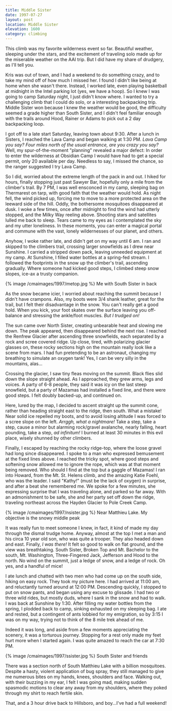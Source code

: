 ```yaml
---
title: Middle Sister
date: 1997-07-27
layout: post
location: Middle Sister
elevation: 1600
category: climbing
---
```


This climb was my favorite wilderness event so far. Beautiful weather,
sleeping under the stars, and the excitement of traveling solo made
up for the miserable weather on the AAI
trip. But I did have my share of drudgery, as I'll tell you.



Kris was out of town, and I had a weekend to do something crazy, and
to take my mind off of how much I missed her. I found I didn't like
being at home when she wasn't there. Instead, I worked late, even
playing basketball at midnight in the Intel parking lot (yes, we have
a hoop). So I knew I was going to camp Saturday night, I just didn't
know where. I wanted to try a challenging climb that I could do solo,
or a interesting backpacking trip. Middle Sister won because I knew
the weather would be good, the difficulty seemed a grade higher than
South Sister, and I didn't feel familiar enough with the trails around
Hood, Rainer or Adams to pick out a 2 day backpacking loop.


I got off to a late start Saturday, leaving town about 9:30. After a
lunch in Sisters, I reached the Lava Camp and began walking at 1:30
PM. *Lava Camp you say?  Four miles north of the usual entrance,
are you crazy you say?* Well, my spur-of-the-moment "planning"
revealed a major defect: In order to enter the wilderness at Obsidian
Camp I would have had to get a special permit, only 20 available per
day. Needless to say, I missed the chance, so the ranger suggested I
try Lava Camp.

So I did, worried about the extreme length of the pack in and out. I
hiked for hours, finally stopping just past Sawyer Bar, hopefully only
a mile from the climber's trail. By 7 PM, I was well ensconced in my
camp, sleeping bag on Thermarest on tarp, with good faith that the
weather would hold. As night fell, the wind picked up, forcing me to
move to a more protected area on the leeward side of the hill. Oddly,
the bothersome mosquitoes disappeared at dusk. I woke a few times,
once after midnight to find the wind had utterly stopped, and the
Milky Way reeling above. Shooting stars and satellites lulled me back
to sleep. Tears came to my eyes as I contemplated the sky and my utter
loneliness.  In these moments, you can enter a magical portal and
commune with the vast, lonely wildernesses of our planet, and others.

Anyhow, I woke rather late, and didn't get on my way until 6 am. I ran
and skipped to the climbers trail, crossing larger snowfields as I
drew near Sunshine. I carried a stripped down pack, leaving unneeded
equipment at my camp.  At Sunshine, I filled water bottles at a
spring-fed stream. I followed the footprints in the snow up the
climber's trail, ascending gradually. Where someone had kicked good
steps, I climbed steep snow slopes, ice-ax a trusty companion.  

{% image /cmaimages/1997/metop.jpg %}
Me with South Sister in back

As the snow became icier, I worried about
reaching the summit because I didn't have crampons. Also, my boots
were 3/4 shank leather, great for the trail, but I felt their
disadvantage in the snow. You can't really get a good hold. When you
kick, your foot skates over the surface leaving you off- balance and
stressing the ankle/foot muscles. *But I trudged on!*

The sun came over North Sister, creating unbearable heat and slowing
me down. The peak appeared, then disappeared behind the next rise. I
reached the 
Renfrew Glacier after ascending three snowfields, each
separated by a rock and scree covered ridge. Up close, tired, with
polarizing glacier glasses on, these rocky sections high on the
mountain really look like a scene from mars. I had fun pretending to
be an astronaut, changing my breathing to simulate an oxygen tank!
Yes, I can be very silly in the mountains, alas...

Crossing the glacier, I saw tiny fleas moving on the summit. Black
flies slid down the slope straight ahead. As I approached, they grew
arms, legs and voices. A party of 6-8 people, they said it was icy on
the last steep snowfield, but a party of Mazamas had installed a fixed
line, and there were good steps. I felt doubly backed-up, and
continued on.

Here, lured by the map, I decided to ascent straight up the summit
cone, rather than heading straight east to the ridge, then south. What
a mistake! Near solid ice repelled my boots, and to avoid losing
altitude I was forced to a scree slope on the left.  *Arrggh, what
a nightmare!* Take a step, take a step, cause a minor but alarming
rock/gravel avalanche, nearly falling, heart pounding, take a step,
*ad infinitum!* I burned at least 30 minutes in this evil
place, wisely shunned by other climbers.

Finally, I escaped by reaching the rocky ridge-top, where the loose
gravel had long since disappeared. I spoke to a man who expressed
bemusement at the fixed lines above. I reached the tricky spot, where
good steps and softening snow allowed me to ignore the rope, which was
at that moment being removed. Who should I find at the top but a
gaggle of Mazamas! I ran into Howard, from the Mt. St. Helens climb,
and the amazing Katie Foehl, who was the leader. I said "Kathy!" (must
be the lack of oxygen) in surprise, and after a beat she remembered
me. We spoke for a few minutes, she expressing surprise that I was
traveling alone, and parked so far away. With an admonishment to be
safe, she and her party set off down the ridge, traveling northeast
across the Hayden Glacier to Pole Creek Camp.


{% image /cmaimages/1997/nsister.jpg %}
Near Matthieu Lake. My objective is the snowy middle peak


It was really fun to meet someone I knew, in fact, it kind of made my
day through the dismal trudge home. Anyway, almost at the top I met a
man and his circa 10 year old son, who was quite a trooper. They also
headed down and east. Finally, *I was there!* It felt so good
to walk on flat ground, and the view was breathtaking. South Sister,
Broken Top and Mt. Bachelor to the south, Mt.  Washington,
Three-Fingered Jack, Jefferson and Hood to the north. No wind on the
summit, just a ledge of snow, and a ledge of rock. Oh yes, and a
handful of mice!

I ate lunch and chatted with two men who had come up on the south
side, hiking on easy rock. They took my picture here. I had arrived at
11:00 am, and reluctantly turned around at 12:00 PM. Descending
quickly, I stopped to put on snow pants, and began using any excuse to
glissade. I had two or three wild rides, but mostly duds, where I sank
in the snow and had to walk. I was back at Sunshine by 1:30. After
filling my water bottles from the spring, I plodded back to camp,
sinking exhausted on my sleeping bag. I ate and rested, but a
contingent of ants lobbied for my emigration, so by 3:15 I was on my
way, trying not to think of the 8 mile trek ahead of me.

Indeed it was long, and aside from a few moments appreciating the
scenery, it was a torturous journey. Stopping for a rest only made my
feet hurt more when I started again. I was quite amazed to reach the
car at 7:30 PM.

{% image /cmaimages/1997/ssister.jpg %}
South Sister and friends

There was a section north of South Matthieu Lake with a billion
mosquitoes. Despite a hasty, violent application of bug spray, they
still managed to give me numerous bites on my hands, knees, shoulders
and face. Walking out, with their buzzing in my ear, I felt I was
going mad, making sudden spasmodic motions to clear any away from my
shoulders, where they poked through my shirt to reach fertile skin.

That, and a 3 hour drive back to Hillsboro, and boy...I've had a full
weekend!

